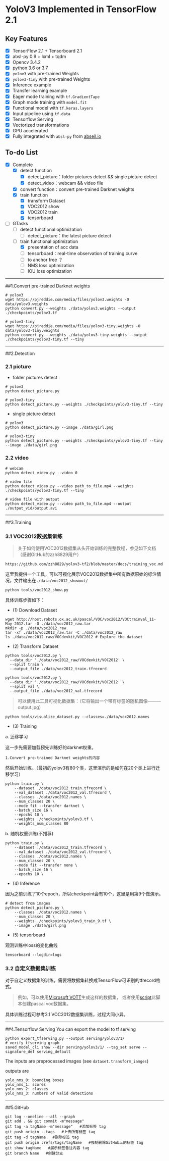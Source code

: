 # YoloV3 Implemented in TensorFlow 2.1

## Key Features
- [x] TensorFlow 2.1 + Tensorboard 2.1
- [x] absl-py 0.9 + lxml + tqdm
- [x] Opencv 3.4.2
- [x] python 3.6 or 3.7
- [x] `yolov3` with pre-trained Weights
- [x] `yolov3-tiny` with pre-trained Weights
- [x] Inference example
- [x] Transfer learning example
- [x] Eager mode training with `tf.GradientTape`
- [x] Graph mode training with `model.fit`
- [x] Functional model with `tf.keras.layers`
- [x] Input pipeline using `tf.data`
- [x] Tensorflow Serving
- [x] Vectorized transformations
- [x] GPU accelerated
- [x] Fully integrated with `absl-py` from [abseil.io](https://abseil.io)

## To-do List
- [x] Complete
    - [x] detect function
        - [x] detect_picture：folder pictures detect && single picture detect
        - [x] detect_video：webcam && video file
    - [x] convert function：convert pre-trained Darknet weights
    - [x] train function
        - [x] transform Dataset
        - [x] VOC2012 show
        - [x] VOC2012 train
        - [x] tensorboard

- [ ] GTasks
    - [ ] detect functional optimization
        - [ ] detect_picture：the latest picture detect
    - [ ] train functional optimization
        - [x] presentation of acc data
        - [ ] tensorboard：real-time observation of training curve 
        - [ ] to anchor free ？
        - [ ] NMS loss optimization
        - [ ] IOU loss optimization
***
##1.Convert pre-trained Darknet weights  
```
# yolov3
wget https://pjreddie.com/media/files/yolov3.weights -O data/yolov3.weights 
python convert.py --weights ./data/yolov3.weights --output ./checkpoints/yolov3.tf 

# yolov3-tiny
wget https://pjreddie.com/media/files/yolov3-tiny.weights -O data/yolov3-tiny.weights
python convert.py --weights ./data/yolov3-tiny.weights --output ./checkpoints/yolov3-tiny.tf --tiny
```
***
##2.Detection
### 2.1 picture
- folder pictures detect
```
# yolov3
python detect_picture.py

# yolov3-tiny
python detect_picture.py --weights ./checkpoints/yolov3-tiny.tf --tiny
```
- single picture detect
```
# yolov3
python detect_picture.py --image ./data/girl.png

# yolov3-tiny
python detect_picture.py --weights ./checkpoints/yolov3-tiny.tf --tiny --image ./data/girl.png
```
### 2.2 video
```
# webcam
python detect_video.py --video 0

# video file
python detect_video.py --video path_to_file.mp4 --weights ./checkpoints/yolov3-tiny.tf --tiny

# video file with output
python detect_video.py --video path_to_file.mp4 --output ./output_vid/output.avi
```
***
##3.Training
### 3.1 VOC2012数据集训练
>关于如何使用VOC2012数据集从头开始训练的完整教程，参见如下文档（感谢GitHub的zzh8829用户）
```
https://github.com/zzh8829/yolov3-tf2/blob/master/docs/training_voc.md
```
这里我提供一个工具，可以可视化展示VOC2012数据集中所有数据原始的标注情况，文件输出在`./data/voc2012_showout/`
```
python tools/voc2012_show.py
```
具体训练步骤如下：
- (1) Download Dataset
```
wget http://host.robots.ox.ac.uk/pascal/VOC/voc2012/VOCtrainval_11-May-2012.tar -O ./data/voc2012_raw.tar
mkdir -p ./data/voc2012_raw
tar -xf ./data/voc2012_raw.tar -C ./data/voc2012_raw
ls ./data/voc2012_raw/VOCdevkit/VOC2012 # Explore the dataset
```
- (2) Transform Dataset
```
python tools/voc2012.py \
  --data_dir './data/voc2012_raw/VOCdevkit/VOC2012' \
  --split train \
  --output_file ./data/voc2012_train.tfrecord

python tools/voc2012.py \
  --data_dir './data/voc2012_raw/VOCdevkit/VOC2012' \
  --split val \
  --output_file ./data/voc2012_val.tfrecord
```
>可以使用此工具可视化数据集：（它将输出一个带有标签的随机图像———output.jpg）
```
python tools/visualize_dataset.py --classes=./data/voc2012.names
```

- (3) Training

a. 迁移学习

这一步先需要加载预先训练好的darknet权重。
```
1.Convert pre-trained Darknet weights的内容
```
然后开始训练。（最初的yolov3有80个类，这里演示的是如何在20个类上进行迁移学习）
```
python train.py \
	--dataset ./data/voc2012_train.tfrecord \
	--val_dataset ./data/voc2012_val.tfrecord \
	--classes ./data/voc2012.names \
	--num_classes 20 \
	--mode fit --transfer darknet \
	--batch_size 16 \
	--epochs 10 \
	--weights ./checkpoints/yolov3.tf \
	--weights_num_classes 80 
```
b. 随机权重训练(不推荐)
```
python train.py \
	--dataset ./data/voc2012_train.tfrecord \
	--val_dataset ./data/voc2012_val.tfrecord \
	--classes ./data/voc2012.names \
	--num_classes 20 \
	--mode fit --transfer none \
	--batch_size 16 \
	--epochs 10 \
```
- (4) Inference

因为之前训练了10个epoch，所以checkpoint会有10个，这里是用第9个做演示。
```
# detect from images
python detect_picture.py \
	--classes ./data/voc2012.names \
	--num_classes 20 \
	--weights ./checkpoints/yolov3_train_9.tf \
	--image ./data/girl.png
```
- (5) tensorboard

观测训练中loss的变化曲线
```
tensorboard --logdir=logs
```

### 3.2 自定义数据集训练
对于自定义数据集的训练，需要将数据集转换成TensorFlow可识别的tfrecord格式。

>例如，可以使用[Microsoft VOTT](https://github.com/Microsoft/VoTT)生成这样的数据集，
或者使用[script](https://github.com/tensorflow/models/blob/master/research/object_detection/dataset_tools/create_pascal_tf_record.py)此脚本创建pascal voc数据集。

具体训练过程可参考3.1 VOC2012数据集训练，过程大同小异。
***
##4.Tensorflow Serving
You can export the model to tf serving
```
python export_tfserving.py --output serving/yolov3/1/
# verify tfserving graph
saved_model_cli show --dir serving/yolov3/1/ --tag_set serve --signature_def serving_default
```
The inputs are preprocessed images (see `dataset.transform_iamges`)

outputs are
```
yolo_nms_0: bounding boxes
yolo_nms_1: scores
yolo_nms_2: classes
yolo_nms_3: numbers of valid detections
```
***
##5.GitHub
```
git log --oneline --all --graph
git add . && git commit -m"message"
git tag -a tagName -m"message"   #添加标签 tag
git push origin --tags   #上传所有标签 tag
git tag -d tagName   #删除标签 tag
git push origin :refs/tags/tagName   #强制删除GitHub上的标签 tag
git show tagName   #展示标签备注内容 tag
git branch Name   #创建分支
```
